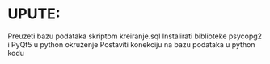# UPUTE:
Preuzeti bazu podataka skriptom kreiranje.sql
Instalirati biblioteke psycopg2 i PyQt5 u python okruženje
Postaviti konekciju na bazu podataka u python kodu
